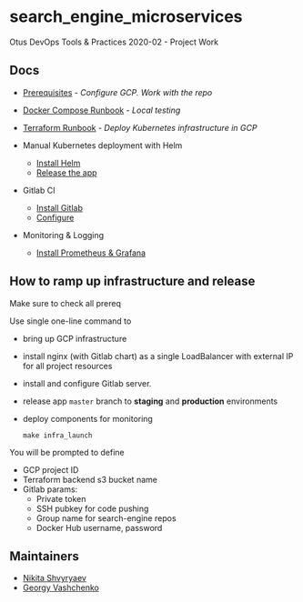 # search_engine_microservices

Otus DevOps Tools & Practices 2020-02 - Project Work

## Docs

- [Prerequisites](./docs/Prerequisites.md) -
  _Configure GCP. Work with the repo_

- [Docker Compose Runbook](./docs/Docker-compose-runbook.md) -
  _Local testing_

- [Terraform Runbook](./docs/Terraform-runbook.md) -
  _Deploy Kubernetes infrastructure in GCP_

- Manual Kubernetes deployment with Helm
  - [Install Helm](./docs/Helm-installation.md)
  - [Release the app](./docs/Helm-charts-running.md)

- Gitlab CI
  - [Install Gitlab](./docs/Gitlab-CI-installation.md)
  - [Configure](./docs/Gitlab-CI-configuration.md)

- Monitoring & Logging

  - [Install Prometheus & Grafana](./docs/Monitoring.md)

## How to ramp up infrastructure and release

Make sure to check all prereq

Use single one-line command to
 - bring up GCP infrastructure
 - install nginx (with Gitlab chart) as a single LoadBalancer with external IP for all project resources
 - install and configure Gitlab server.
 - release app `master` branch to **staging** and **production** environments
 - deploy components for monitoring


       make infra_launch

You will be prompted to define
 - GCP project ID
 - Terraform backend s3 bucket name
 - Gitlab params:
    - Private token
    - SSH pubkey for code pushing
    - Group name for search-engine repos
    - Docker Hub username, password

## Maintainers

 - [Nikita Shvyryaev](https://github.com/nshvyryaev)
 - [Georgy Vashchenko](https://github.com/gvashchenkolineate)
